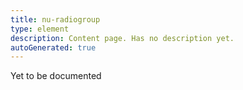 ```yaml
---
title: nu-radiogroup
type: element
description: Content page. Has no description yet.
autoGenerated: true
---
```


Yet to be documented